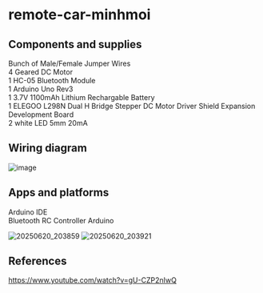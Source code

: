 # remote-car-minhmoi

## Components and supplies
Bunch of Male/Female Jumper Wires\
4 Geared DC Motor\
1 HC-05 Bluetooth Module\
1 Arduino Uno Rev3\
1 3.7V 1100mAh Lithium Rechargable Battery\
1 ELEGOO L298N Dual H Bridge Stepper DC Motor Driver Shield Expansion Development Board\
2 white LED 5mm 20mA

## Wiring diagram

![image](https://github.com/user-attachments/assets/906c9964-6f8c-4378-84c6-d2f461a7e294)

## Apps and platforms

Arduino IDE\
Bluetooth RC Controller Arduino

![20250620_203859](https://github.com/user-attachments/assets/9a970cab-5dd3-41a4-80a7-d28b8ff73615)
![20250620_203921](https://github.com/user-attachments/assets/1f089531-2c93-46d4-9388-401fc2a86151)

## References

https://www.youtube.com/watch?v=gU-CZP2nIwQ
